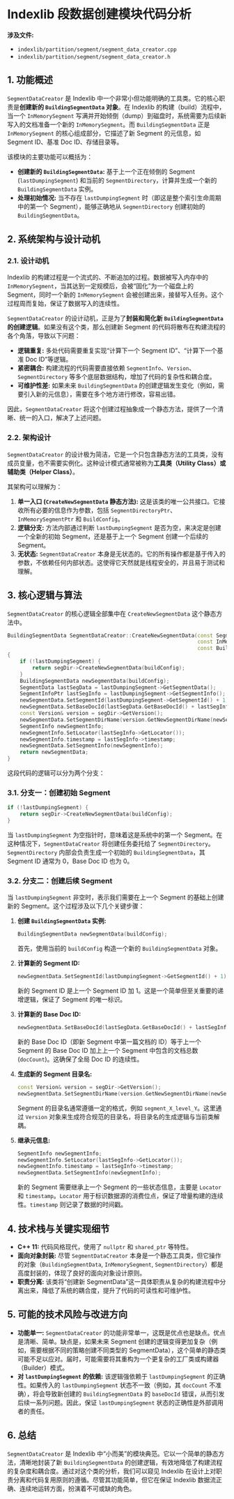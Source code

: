 
# Indexlib 段数据创建模块代码分析

**涉及文件:**

*   `indexlib/partition/segment/segment_data_creator.cpp`
*   `indexlib/partition/segment/segment_data_creator.h`

## 1. 功能概述

`SegmentDataCreator` 是 Indexlib 中一个非常小但功能明确的工具类。它的核心职责是**创建新的 `BuildingSegmentData` 对象**。在 Indexlib 的构建（build）流程中，当一个 `InMemorySegment` 写满并开始倾倒（dump）到磁盘时，系统需要为后续新写入的文档准备一个新的 `InMemorySegment`。而 `BuildingSegmentData` 正是 `InMemorySegment` 的核心组成部分，它描述了新 Segment 的元信息，如 Segment ID、基准 Doc ID、存储目录等。

该模块的主要功能可以概括为：

*   **创建新的 `BuildingSegmentData`:** 基于上一个正在倾倒的 Segment (`lastDumpingSegment`) 和当前的 `SegmentDirectory`，计算并生成一个新的 `BuildingSegmentData` 实例。
*   **处理初始情况:** 当不存在 `lastDumpingSegment` 时（即这是整个索引生命周期中的第一个 Segment），能够正确地从 `SegmentDirectory` 创建初始的 `BuildingSegmentData`。

## 2. 系统架构与设计动机

### 2.1. 设计动机

Indexlib 的构建过程是一个流式的、不断追加的过程。数据被写入内存中的 `InMemorySegment`，当其达到一定规模后，会被“固化”为一个磁盘上的 Segment，同时一个新的 `InMemorySegment` 会被创建出来，接替写入任务。这个过程周而复始，保证了数据写入的连续性。

`SegmentDataCreator` 的设计动机，正是为了**封装和简化新 `BuildingSegmentData` 的创建逻辑**。如果没有这个类，那么创建新 Segment 的代码将散布在构建流程的各个角落，导致以下问题：

*   **逻辑重复:** 多处代码需要重复实现“计算下一个 Segment ID”、“计算下一个基准 Doc ID”等逻辑。
*   **紧密耦合:** 构建流程的代码需要直接依赖 `SegmentInfo`、`Version`、`SegmentDirectory` 等多个底层数据结构，增加了代码的复杂性和耦合度。
*   **可维护性差:** 如果未来 `BuildingSegmentData` 的创建逻辑发生变化（例如，需要引入新的元信息），需要在多个地方进行修改，容易出错。

因此，`SegmentDataCreator` 将这个创建过程抽象成一个静态方法，提供了一个清晰、统一的入口，解决了上述问题。

### 2.2. 架构设计

`SegmentDataCreator` 的设计极为简洁，它是一个只包含静态方法的工具类，没有成员变量，也不需要实例化。这种设计模式通常被称为**工具类（Utility Class）**或**辅助类（Helper Class）**。

其架构可以理解为：

1.  **单一入口 (`CreateNewSegmentData` 静态方法):** 这是该类的唯一公共接口。它接收所有必要的信息作为参数，包括 `SegmentDirectoryPtr`、`InMemorySegmentPtr` 和 `BuildConfig`。
2.  **逻辑分支:** 方法内部通过判断 `lastDumpingSegment` 是否为空，来决定是创建一个全新的初始 Segment，还是基于上一个 Segment 创建一个后续的 Segment。
3.  **无状态:** `SegmentDataCreator` 本身是无状态的。它的所有操作都是基于传入的参数，不依赖任何内部状态。这使得它天然就是线程安全的，并且易于测试和理解。

## 3. 核心逻辑与算法

`SegmentDataCreator` 的核心逻辑全部集中在 `CreateNewSegmentData` 这个静态方法中。

```cpp
BuildingSegmentData SegmentDataCreator::CreateNewSegmentData(const SegmentDirectoryPtr& segDir,
                                                             const InMemorySegmentPtr& lastDumpingSegment,
                                                             const BuildConfig& buildConfig)
{
    if (!lastDumpingSegment) {
        return segDir->CreateNewSegmentData(buildConfig);
    }
    BuildingSegmentData newSegmentData(buildConfig);
    SegmentData lastSegData = lastDumpingSegment->GetSegmentData();
    SegmentInfoPtr lastSegInfo = lastDumpingSegment->GetSegmentInfo();
    newSegmentData.SetSegmentId(lastDumpingSegment->GetSegmentId() + 1);
    newSegmentData.SetBaseDocId(lastSegData.GetBaseDocId() + lastSegInfo->docCount);
    const Version& version = segDir->GetVersion();
    newSegmentData.SetSegmentDirName(version.GetNewSegmentDirName(newSegmentData.GetSegmentId()));
    SegmentInfo newSegmentInfo;
    newSegmentInfo.SetLocator(lastSegInfo->GetLocator());
    newSegmentInfo.timestamp = lastSegInfo->timestamp;
    newSegmentData.SetSegmentInfo(newSegmentInfo);
    return newSegmentData;
}
```

这段代码的逻辑可以分为两个分支：

### 3.1. 分支一：创建初始 Segment

```cpp
if (!lastDumpingSegment) {
    return segDir->CreateNewSegmentData(buildConfig);
}
```

当 `lastDumpingSegment` 为空指针时，意味着这是系统中的第一个 Segment。在这种情况下，`SegmentDataCreator` 将创建任务委托给了 `SegmentDirectory`。`SegmentDirectory` 内部会负责生成一个初始的 `BuildingSegmentData`，其 Segment ID 通常为 0，Base Doc ID 也为 0。

### 3.2. 分支二：创建后续 Segment

当 `lastDumpingSegment` 非空时，表示我们需要在上一个 Segment 的基础上创建新的 Segment。这个过程涉及以下几个关键步骤：

1.  **创建 `BuildingSegmentData` 实例:**
    ```cpp
    BuildingSegmentData newSegmentData(buildConfig);
    ```
    首先，使用当前的 `buildConfig` 构造一个新的 `BuildingSegmentData` 对象。

2.  **计算新的 Segment ID:**
    ```cpp
    newSegmentData.SetSegmentId(lastDumpingSegment->GetSegmentId() + 1);
    ```
    新的 Segment ID 是上一个 Segment ID 加 1。这是一个简单但至关重要的递增逻辑，保证了 Segment 的唯一标识。

3.  **计算新的 Base Doc ID:**
    ```cpp
    newSegmentData.SetBaseDocId(lastSegData.GetBaseDocId() + lastSegInfo->docCount);
    ```
    新的 Base Doc ID（即新 Segment 中第一篇文档的 ID）等于上一个 Segment 的 Base Doc ID 加上上一个 Segment 中包含的文档总数 (`docCount`)。这确保了全局 Doc ID 的连续性。

4.  **生成新的 Segment 目录名:**
    ```cpp
    const Version& version = segDir->GetVersion();
    newSegmentData.SetSegmentDirName(version.GetNewSegmentDirName(newSegmentData.GetSegmentId()));
    ```
    Segment 的目录名通常遵循一定的格式，例如 `segment_X_level_Y`。这里通过 `Version` 对象来生成符合规范的目录名，将目录名的生成逻辑与当前类解耦。

5.  **继承元信息:**
    ```cpp
    SegmentInfo newSegmentInfo;
    newSegmentInfo.SetLocator(lastSegInfo->GetLocator());
    newSegmentInfo.timestamp = lastSegInfo->timestamp;
    newSegmentData.SetSegmentInfo(newSegmentInfo);
    ```
    新的 Segment 需要继承上一个 Segment 的一些状态信息，主要是 `Locator` 和 `timestamp`。`Locator` 用于标识数据源的消费位点，保证了增量构建的连续性。`timestamp` 则记录了数据的时间戳。

## 4. 技术栈与关键实现细节

*   **C++ 11:** 代码风格现代，使用了 `nullptr` 和 `shared_ptr` 等特性。
*   **面向对象封装:** 尽管 `SegmentDataCreator` 本身是一个静态工具类，但它操作的对象（`BuildingSegmentData`, `InMemorySegment`, `SegmentDirectory`）都是高度封装的，体现了良好的面向对象设计原则。
*   **职责分离:** 该类将“创建新 SegmentData”这一具体职责从复杂的构建流程中分离出来，降低了系统的耦合度，提升了代码的可读性和可维护性。

## 5. 可能的技术风险与改进方向

*   **功能单一:** `SegmentDataCreator` 的功能非常单一，这既是优点也是缺点。优点是清晰、简单。缺点是，如果未来 Segment 创建的逻辑变得更加复杂（例如，需要根据不同的策略创建不同类型的 SegmentData），这个简单的静态类可能不足以应对。届时，可能需要将其重构为一个更复杂的工厂类或构建器（Builder）模式。
*   **对 `lastDumpingSegment` 的依赖:** 该逻辑强依赖于 `lastDumpingSegment` 的正确性。如果传入的 `lastDumpingSegment` 状态不一致（例如，其 `docCount` 不准确），将会导致新创建的 `BuildingSegmentData` 的 `baseDocId` 错误，从而引发后续一系列问题。因此，保证 `lastDumpingSegment` 状态的正确性是外部调用者的责任。

## 6. 总结

`SegmentDataCreator` 是 Indexlib 中“小而美”的模块典范。它以一个简单的静态方法，清晰地封装了新 `BuildingSegmentData` 的创建逻辑，有效地降低了构建流程的复杂度和耦合度。通过对这个类的分析，我们可以窥见 Indexlib 在设计上对职责分离和代码复用原则的遵循。尽管其功能简单，但它在保证 Indexlib 数据流正确、连续地运转方面，扮演着不可或缺的角色。
